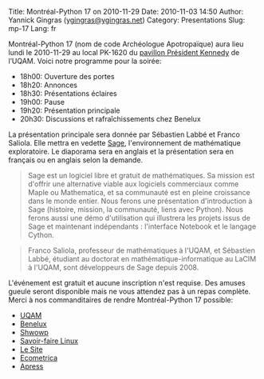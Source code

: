 Title: Montréal-Python 17 on 2010-11-29
Date: 2010-11-03 14:50
Author: Yannick Gingras (ygingras@ygingras.net)
Category: Presentations
Slug: mp-17
Lang: fr

Montréal-Python 17 (nom de code Archéologue Apotropaïque) aura lieu
lundi le 2010-11-29 au local PK-1620 du [pavillon Président Kennedy][]
de l’UQAM. Voici notre programme pour la soirée:

-   18h00: Ouverture des portes
-   18h20: Annonces
-   18h30: Présentations éclaires
-   19h00: Pause
-   19h20: Présentation principale
-   20h30: Discussions et rafraîchissements chez Benelux

La présentation principale sera donnée par Sébastien Labbé et Franco
Saliola. Elle mettra en vedette [Sage][], l'environnement de
mathématique exploratoire. Le diaporama sera en anglais et la
présentation sera en français ou en anglais selon la demande.

> Sage est un logiciel libre et gratuit de mathématiques. Sa mission est
> d'offrir une alternative viable aux logiciels commerciaux comme Maple
> ou Mathematica, et sa communauté est en pleine croissance dans le
> monde entier. Nous ferons une présentation d'introduction à Sage
> (histoire, mission, la communauté, liens avec Python). Nous ferons
> aussi une démo d'utilisation qui illustrera les projets issus de Sage
> et maintenant indépendants : l'interface Notebook et le langage
> Cython.

> Franco Saliola, professeur de mathématiques à l'UQAM, et Sébastien
> Labbé, étudiant au doctorat en mathématique-informatique au LaCIM à
> l'UQAM, sont développeurs de Sage depuis 2008.

L'événement est gratuit et aucune inscription n'est requise. Des amuses
gueule seront disponible mais ne vous attendez pas à un repas complète.
Merci à nos commanditaires de rendre Montréal-Python 17 possible:

-   [UQAM][]
-   [Benelux][]
-   [Shwowp][]
-   [Savoir-faire Linux][]
-   [Le Site][]
-   [Ecometrica][]
-   [Apress][]

  [pavillon Président Kennedy]: http://www.uqam.ca/campus/pavillons/pk.htm
  [Sage]: http://www.sagemath.org/
  [UQAM]: http://uqam.ca
  [Benelux]: http://www.brasseriebenelux.com/
  [Shwowp]: http://shwowp.com/
  [Savoir-faire Linux]: http://savoirfairelinux.com/
  [Le Site]: http://lesite.ca
  [Ecometrica]: http://ecometrica.ca/
  [Apress]: http://apress.com
